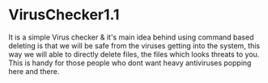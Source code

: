 # VirusChecker1.1
It is a simple Virus checker & it's main idea behind using command based deleting is that we will be safe from the viruses getting into the system, this way we will able to directly delete files, the files which looks threats to you. This is handy for those people who dont want heavy antiviruses popping here and there.
